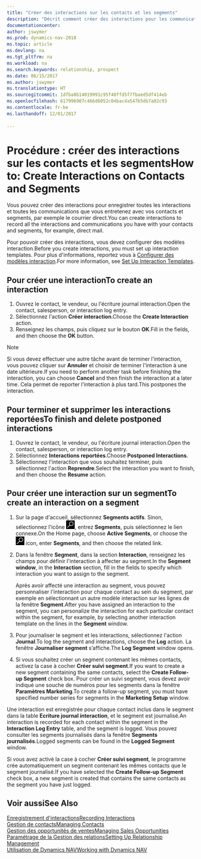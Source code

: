 ```yaml
---
title: "Créer des interactions sur les contacts et les segments"
description: "Décrit comment créer des interactions pour les communications que vous avez avec vos contacts et segments dans Dynamics NAV, par exemple le courrier direct."
documentationcenter: 
author: jswymer
ms.prod: dynamics-nav-2018
ms.topic: article
ms.devlang: na
ms.tgt_pltfrm: na
ms.workload: na
ms.search.keywords: relationship, prospect
ms.date: 06/15/2017
ms.author: jswymer
ms.translationtype: HT
ms.sourcegitcommit: 1dfba8b14019991c95f40ffd5f7fbaed5df414eb
ms.openlocfilehash: 617996907c466d6052c04bac4a547b5db7a02c93
ms.contentlocale: fr-be
ms.lasthandoff: 12/01/2017

---
```

# <a name="how-to-create-interactions-on-contacts-and-segments"></a><span data-ttu-id="7cb20-103">Procédure : créer des interactions sur les contacts et les segments</span><span class="sxs-lookup"><span data-stu-id="7cb20-103">How to: Create Interactions on Contacts and Segments</span></span>
<span data-ttu-id="7cb20-104">Vous pouvez créer des interactions pour enregistrer toutes les interactions et toutes les communications que vous entretenez avec vos contacts et segments, par exemple le courrier direct.</span><span class="sxs-lookup"><span data-stu-id="7cb20-104">You can create interactions to record all the interactions and communications you have with your contacts and segments, for example, direct mail.</span></span>

<span data-ttu-id="7cb20-105">Pour pouvoir créer des interactions, vous devez configurer des modèles interaction.</span><span class="sxs-lookup"><span data-stu-id="7cb20-105">Before you create interactions, you must set up interaction templates.</span></span> <span data-ttu-id="7cb20-106">Pour plus d'informations, reportez vous à [Configurer des modèles interaction](marketing-interactions.md).</span><span class="sxs-lookup"><span data-stu-id="7cb20-106">For more information, see  [Set Up Interaction Templates](marketing-interactions.md).</span></span>

## <a name="to-create-an-interaction"></a><span data-ttu-id="7cb20-107">Pour créer une interaction</span><span class="sxs-lookup"><span data-stu-id="7cb20-107">To create an interaction</span></span>
1. <span data-ttu-id="7cb20-108">Ouvrez le contact, le vendeur, ou l'écriture journal interaction.</span><span class="sxs-lookup"><span data-stu-id="7cb20-108">Open the contact, salesperson, or interaction log entry.</span></span>
2. <span data-ttu-id="7cb20-109">Sélectionnez l'action **Créer interaction**.</span><span class="sxs-lookup"><span data-stu-id="7cb20-109">Choose the **Create Interaction** action.</span></span>
3. <span data-ttu-id="7cb20-110">Renseignez les champs, puis cliquez sur le bouton **OK**.</span><span class="sxs-lookup"><span data-stu-id="7cb20-110">Fill in the fields, and then choose the **OK** button.</span></span>

> [!NOTE]  
>   <span data-ttu-id="7cb20-111">Si vous devez effectuer une autre tâche avant de terminer l'interaction, vous pouvez cliquer sur **Annuler** et choisir de terminer l'interaction à une date ultérieure.</span><span class="sxs-lookup"><span data-stu-id="7cb20-111">If you need to perform another task before finishing the interaction, you can choose **Cancel** and then finish the interaction at a later time.</span></span> <span data-ttu-id="7cb20-112">Cela permet de reporter l'interaction à plus tard.</span><span class="sxs-lookup"><span data-stu-id="7cb20-112">This postpones the interaction.</span></span>

## <a name="to-finish-and-delete-postponed-interactions"></a><span data-ttu-id="7cb20-113">Pour terminer et supprimer les interactions reportées</span><span class="sxs-lookup"><span data-stu-id="7cb20-113">To finish and delete postponed interactions</span></span>
1. <span data-ttu-id="7cb20-114">Ouvrez le contact, le vendeur, ou l'écriture journal interaction.</span><span class="sxs-lookup"><span data-stu-id="7cb20-114">Open the contact, salesperson, or interaction log entry.</span></span>
2. <span data-ttu-id="7cb20-115">Sélectionnez **Interactions reportées**.</span><span class="sxs-lookup"><span data-stu-id="7cb20-115">Choose **Postponed Interactions**.</span></span>
3. <span data-ttu-id="7cb20-116">Sélectionnez l'interaction que vous souhaitez terminer, puis sélectionnez l'action **Reprendre**.</span><span class="sxs-lookup"><span data-stu-id="7cb20-116">Select the interaction you want to finish, and then choose the **Resume** action.</span></span>

## <a name="to-create-an-interaction-on-a-segment"></a><span data-ttu-id="7cb20-117">Pour créer une interaction sur un segment</span><span class="sxs-lookup"><span data-stu-id="7cb20-117">To create an interaction on a segment</span></span>
1. <span data-ttu-id="7cb20-118">Sur la page d'accueil, sélectionnez **Segments actifs**. Sinon, sélectionnez l'icône ![Page ou état pour la recherche](media/ui-search/search_small.png "Page ou état pour la recherche"), entrez **Segments**, puis sélectionnez le lien connexe.</span><span class="sxs-lookup"><span data-stu-id="7cb20-118">On the Home page, choose **Active Segments**, or choose the ![Search for Page or Report](media/ui-search/search_small.png "Search for Page or Report icon") icon, enter **Segments**, and then choose the related link.</span></span>
2. <span data-ttu-id="7cb20-119">Dans la fenêtre **Segment**, dans la section **Interaction**, renseignez les champs pour définir l'interaction à affecter au segment.</span><span class="sxs-lookup"><span data-stu-id="7cb20-119">In the **Segment window**, in the **Interaction** section, fill in the fields to specify which interaction you want to assign to the segment.</span></span>

    <span data-ttu-id="7cb20-120">Après avoir affecté une interaction au segment, vous pouvez personnaliser l'interaction pour chaque contact au sein du segment, par exemple en sélectionnant un autre modèle interaction sur les lignes de la fenêtre **Segment**.</span><span class="sxs-lookup"><span data-stu-id="7cb20-120">After you have assigned an interaction to the segment, you can personalize the interaction for each particular contact within the segment, for example, by selecting another interaction template on the lines in the **Segment** window.</span></span>  
3. <span data-ttu-id="7cb20-121">Pour journaliser le segment et les interactions, sélectionnez l'action **Journal**.</span><span class="sxs-lookup"><span data-stu-id="7cb20-121">To log the segment and interactions, choose the **Log** action.</span></span> <span data-ttu-id="7cb20-122">La fenêtre **Journaliser segment** s’affiche.</span><span class="sxs-lookup"><span data-stu-id="7cb20-122">The **Log Segment** window opens.</span></span>
4. <span data-ttu-id="7cb20-123">Si vous souhaitez créer un segment contenant les mêmes contacts, activez la case à cocher **Créer suivi segment**.</span><span class="sxs-lookup"><span data-stu-id="7cb20-123">If you want to create a new segment containing the same contacts, select the **Create Follow-up Segment** check box.</span></span> <span data-ttu-id="7cb20-124">Pour créer un suivi segment, vous devez avoir indiqué une souche de numéros pour les segments dans la fenêtre **Paramètres Marketing**.</span><span class="sxs-lookup"><span data-stu-id="7cb20-124">To create a follow-up segment, you must have specified number series for segments in the **Marketing Setup** window.</span></span>

<span data-ttu-id="7cb20-125">Une interaction est enregistrée pour chaque contact inclus dans le segment dans la table **Ecriture journal interaction**, et le segment est journalisé.</span><span class="sxs-lookup"><span data-stu-id="7cb20-125">An interaction is recorded for each contact within the segment in the **Interaction Log Entry** table, and the segment is logged.</span></span> <span data-ttu-id="7cb20-126">Vous pouvez consulter les segments journalisés dans la fenêtre **Segments journalisés**.</span><span class="sxs-lookup"><span data-stu-id="7cb20-126">Logged segments can be found in the **Logged Segment** window.</span></span>

<span data-ttu-id="7cb20-127">Si vous avez activé la case à cocher **Créer suivi segment**, le programme crée automatiquement un segment contenant les mêmes contacts que le segment journalisé.</span><span class="sxs-lookup"><span data-stu-id="7cb20-127">If you have selected the **Create Follow-up Segment** check box, a new segment is created that contains the same contacts as the segment you have just logged.</span></span>

## <a name="see-also"></a><span data-ttu-id="7cb20-128">Voir aussi</span><span class="sxs-lookup"><span data-stu-id="7cb20-128">See Also</span></span>
[<span data-ttu-id="7cb20-129">Enregistrement d'interactions</span><span class="sxs-lookup"><span data-stu-id="7cb20-129">Recording Interactions</span></span>](marketing-interactions.md)  
[<span data-ttu-id="7cb20-130">Gestion de contacts</span><span class="sxs-lookup"><span data-stu-id="7cb20-130">Managing Contacts</span></span>](marketing-contacts.md)  
[<span data-ttu-id="7cb20-131">Gestion des opportunités de ventes</span><span class="sxs-lookup"><span data-stu-id="7cb20-131">Managing Sales Opportunities</span></span>](marketing-manage-sales-opportunities.md)  
[<span data-ttu-id="7cb20-132">Paramétrage de la Gestion des relations</span><span class="sxs-lookup"><span data-stu-id="7cb20-132">Setting Up Relationship Management</span></span>](marketing-setup-marketing.md)  
[<span data-ttu-id="7cb20-133">Utilisation de Dynamics NAV</span><span class="sxs-lookup"><span data-stu-id="7cb20-133">Working with Dynamics NAV</span></span>](ui-work-product.md)

